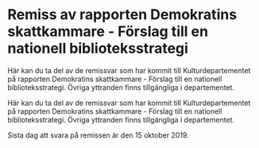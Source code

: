 # Remiss av rapporten Demokratins skattkammare - Förslag till en nationell biblioteksstrategi

Här kan du ta del av de remissvar som har kommit till Kulturdepartementet på rapporten Demokratins skattkammare - Förslag till en nationell biblioteksstrategi. Övriga yttranden finns tillgängliga i departementet.

Här kan du ta del av de remissvar som har kommit till Kulturdepartementet på rapporten Demokratins skattkammare - Förslag till en nationell biblioteksstrategi. Övriga yttranden finns tillgängliga i departementet.

Sista dag att svara på remissen är den 15 oktober 2019.
